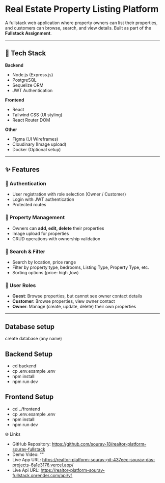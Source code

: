 # Real Estate Property Listing Platform

A fullstack web application where property owners can list their properties, and customers can browse, search, and view details. Built as part of the **Fullstack Assignment**.

---

## 🚀 Tech Stack

**Backend**
- Node.js (Express.js)  
- PostgreSQL  
- Sequelize ORM  
- JWT Authentication  

**Frontend**
- React  
- Tailwind CSS (UI styling)  
- React Router DOM  

**Other**
- Figma (UI Wireframes)  
- Cloudinary (Image upload)  
- Docker (Optional setup)  

---

## ✨ Features

### 🔑 Authentication
- User registration with role selection (Owner / Customer)  
- Login with JWT authentication  
- Protected routes  

### 🏡 Property Management
- Owners can **add, edit, delete** their properties  
- Image upload for properties  
- CRUD operations with ownership validation  

### 🔎 Search & Filter
- Search by location, price range  
- Filter by property type, bedrooms, Listing Type, Property Type, etc.  
- Sorting options (price: high ,low)  

### 👤 User Roles
- **Guest**: Browse properties, but cannot see owner contact details  
- **Customer**: Browse properties, view owner contact  
- **Owner**: Manage (create, update, delete) their own properties  

---

## Database setup
create database (any name)

## Backend Setup
- cd backend
- cp .env.example .env
- npm install
- npm run dev  

## Frontend Setup
- cd ../frontend
- cp .env.example .env
- npm install
- npm run dev

🌐 Links

- GitHub Repository: https://github.com/sourav-18/realtor-platform-sourav-fullstack
- Demo Video: ""
- Live App URL: https://realtor-platform-sourav-git-437eec-sourav-das-projects-6a1e3176.vercel.app/
- Live Api URL: https://realtor-platform-sourav-fullstack.onrender.com/api/v1

